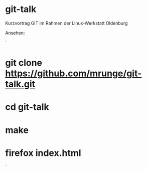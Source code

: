 git-talk
========

Kurzvortrag GIT im Rahmen der Linux-Werkstatt Oldenburg

Ansehen:

`
# git clone https://github.com/mrunge/git-talk.git
# cd git-talk
# make
# firefox index.html
`

